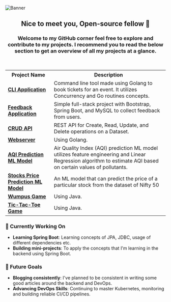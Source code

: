 ![Banner](https://github.com/user-attachments/assets/4fb2a12f-ed65-4569-a555-8cd66b24b883)


<h2 align="center">Nice to meet you, Open-source fellow 👋</h2>
<h3 align="center">Welcome to my GitHub corner feel free to explore and contribute to my projects. I recommend you to read the below section to get an overview of all my projects at a glance.</h3><br>

<div align="center">
  <table>
    <tr>
      <th>Project Name</th>
      <th>Description</th>
    </tr>
    <tr>
      <td><a href="https://github.com/yourusername/cli-application" target="_blank"><b>CLI Application</b></a></td>
      <td>Command line tool made using Golang to book tickets for an event. It utilizes Concurrency and Go routines concepts.</td>
    </tr>
    <tr>
      <td><a href="https://github.com/yourusername/feedback-application" target="_blank"><b>Feedback Application</b></a></td>
      <td>Simple full-stack project with Bootstrap, Spring Boot, and MySQL to collect feedback from users.</td>
    </tr>
    <tr>
      <td><a href="https://github.com/yourusername/crud-api" target="_blank"><b>CRUD API</b></a></td>
      <td>REST API for Create, Read, Update, and Delete operations on a Dataset.</td>
    </tr>
    <tr>
      <td><a href="https://github.com/yourusername/webserver" target="_blank"><b>Webserver</b></a></td>
      <td>Using Golang.</td>
    </tr>
    <tr>
      <td><a href="https://github.com/yourusername/aqi-prediction-ml" target="_blank"><b>AQI Prediction ML Model</b></a></td>
      <td>Air Quality Index (AQI) prediction ML model utilizes feature engineering and Linear Regression algorithm to estimate AQI based on certain values of pollutants.</td>
    </tr>
    <tr>
      <td><a href="https://github.com/yourusername/stocks-price-prediction" target="_blank"><b>Stocks Price Prediction ML Model</b></a></td>
      <td> An ML model that can predict the price of a particular stock from the dataset of Nifty 50</td>
    </tr>
    <tr>
      <td><a href="https://github.com/yourusername/wumpus-game" target="_blank"><b>Wumpus Game</b></a></td>
      <td>Using Java.</td>
    </tr>
    <tr>
      <td><a href="https://github.com/yourusername/tic-tac-toe" target="_blank"><b>Tic-Tac-Toe Game</b></a></td>
      <td>Using Java.</td>
    </tr>
  </table>
</div>


### 🌱 Currently Working On

- **Learning Spring Boot**: Learning concepts of JPA, JDBC, usage of different dependencies etc.
- **Building mini-projects**: To apply the concepts that I'm learning in the backend using Spring Boot.


### 🔭 Future Goals

- **Blogging consistently**: I've planned to be consistent in writing some good articles around the backend and DevOps.
- **Advancing DevOps Skills**: Continuing to master Kubernetes, monitoring and building reliable CI/CD pipelines.

